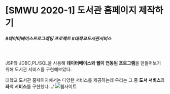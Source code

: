 # [SMWU 2020-1] 도서관 홈페이지 제작하기 
##### #데이터베이스프로그래밍 프로젝트 #대학교도서관서비스
<br><br>
JSP와 JDBC,PL/SQL을 사용해 **데이터베이스와 웹이 연동된 프로그램**을 만들어보기 위해 도서관 서비스를 구현해보았다.<br>

대학교 도서관 홈페이지에서는 다양한 서비스를 제공하는데 우리는 그 중 **도서 서비스**와 **좌석 서비스**를 구현했다.
./ 
![웹사이트](https://user-images.githubusercontent.com/66738234/123247575-00906700-d522-11eb-8b02-3e2be7ced43e.png)

